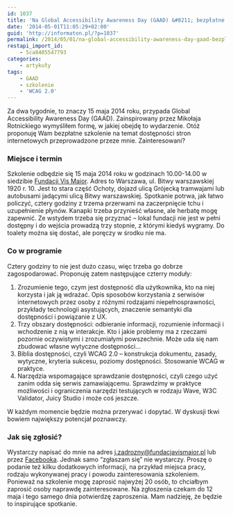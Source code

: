 ```yaml
---
id: 1037
title: 'Na Global Accessibility Awareness Day (GAAD) &#8211; bezpłatne szkolenie z dostępności stron internetowych'
date: '2014-05-01T11:05:29+02:00'
guid: 'http://informaton.pl/?p=1037'
permalink: /2014/05/01/na-global-accessibility-awareness-day-gaad-bezplatne-szkolenie-z-dostepnosci-stron-internetowych/
restapi_import_id:
    - 5ca8405547793
categories:
    - artykuły
tags:
    - GAAD
    - szkolenie
    - 'WCAG 2.0'
---
```


Za dwa tygodnie, to znaczy 15 maja 2014 roku, przypada Global Accessibility Awareness Day (GAAD). Zainspirowany przez Mikołaja Rotnickiego wymyśliłem formę, w jakiej obejdę to wydarzenie. Otóż proponuję Wam bezpłatne szkolenie na temat dostępności stron internetowych przeprowadzone przeze mnie. Zainteresowani?

### Miejsce i termin

Szkolenie odbędzie się 15 maja 2014 roku w godzinach 10.00-14.00 w siedzibie [Fundacji Vis Maior](http://fundacjavismaior.pl). Adres to Warszawa, ul. Bitwy warszawskiej 1920 r. 10. Jest to stara część Ochoty, dojazd ulicą Grójecką tramwajami lub autobusami jadącymi ulicą Bitwy warszawskiej. Spotkanie potrwa, jak łatwo policzyć, cztery godziny z trzema przerwami na zaczerpnięcie tchu i uzupełnienie płynów. Kanapki trzeba przynieść własne, ale herbatę mogę zapewnić. Ze wstydem trzeba się przyznać – lokal fundacji nie jest w pełni dostępny i do wejścia prowadzą trzy stopnie, z którymi kiedyś wygramy. Do toalety można się dostać, ale poręczy w środku nie ma.

### Co w programie

Cztery godziny to nie jest dużo czasu, więc trzeba go dobrze zagospodarować. Proponuję zatem następujące czterry moduły:

1. Zrozumienie tego, czym jest dostępność dla użytkownika, kto na niej korzysta i jak ją wdrażać. Opis sposobów korzystania z serwisów internetowych przez osoby z różnymi rodzajami niepełnosprawności, przykłady technologii asystujących, znaczenie semantyki dla dostępności i powiązanie z UX.
2. Trzy obszary dostępności: odbieranie informacji, rozumienie informacji i wchodzenie z nią w interakcje. Kto i jakie problemy ma z rzeczami pozornie oczywistymi i zrozumiałymi powszechnie. Może uda się nam zbudować własne wytyczne dostępności…
3. Biblia dostępności, czyli WCAG 2.0 – konstrukcja dokumentu, zasady, wytyczne, kryteria sukcesu, poziomy dostępności. Stosowanie WCAG w praktyce.
4. Narzędzia wspomagające sprawdzanie dostępności, czyli czego użyć zanim odda się serwis zamawiającemu. Sprawdzimy w praktyce możliwości i ograniczenia narzędzi testujących w rodzaju Wave, W3C Validator, Juicy Studio i może coś jeszcze.

W każdym momencie będzie można przerywać i dopytać. W dyskusji tkwi bowiem największy potencjał poznawczy.

### Jak się zgłosić?

Wystarczy napisać do mnie na adres <j.zadrozny@fundacjavismaior.pl> lub przez [Facebooka](http://www.facebook.pl/jaczad). Jednak samo “zgłaszam się” nie wystarczy. Proszę o podanie też kilku dodatkowych informacji, na przykład miejsca pracy, rodzaju wykonywanej pracy i powodu zainteresowania szkoleniem. Ponieważ na szkolenie mogę zaprosić najwyżej 20 osób, to chciałbym zaprosić osoby naprawdę zainteresowane. Na zgłoszenia czekam do 12 maja i tego samego dnia potwierdzę zaproszenia. Mam nadzieję, że będzie to inspirujące spotkanie.
